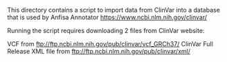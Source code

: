 This directory contains a script to import data from ClinVar into a database that is used by Anfisa Annotator 
https://www.ncbi.nlm.nih.gov/clinvar/

Running the script requires downloading 2 files from ClinVar website:

VCF from ftp://ftp.ncbi.nlm.nih.gov/pub/clinvar/vcf_GRCh37/
ClinVar Full Release XML file from ftp://ftp.ncbi.nlm.nih.gov/pub/clinvar/xml/
